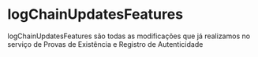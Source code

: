 # logChainUpdatesFeatures
logChainUpdatesFeatures são todas as modificações que já realizamos no serviço de Provas de Existência e Registro de Autenticidade
